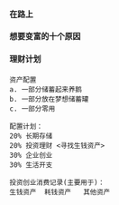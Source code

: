 #### 在路上


#### 想要变富的十个原因



#### 理财计划
```
资产配置
a. 一部分储蓄起来养鹅
b. 一部分放在梦想储蓄罐
c. 一部分零用

配置计划：
20% 长期存储
20% 投资理财 <寻找生钱资产>
30% 企业创业
30% 生活开支

投资创业消费记录(主要用于)：
生钱资产  耗钱资产   其他资产

```